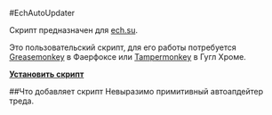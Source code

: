 #EchAutoUpdater

Скрипт предназначен для [ech.su](https://ech.su/).

Это пользовательский скрипт, для его работы потребуется [Greasemonkey](https://addons.mozilla.org/ru/firefox/addon/greasemonkey/) в Фаерфоксе или [Tampermonkey](https://chrome.google.com/webstore/detail/tampermonkey/dhdgffkkebhmkfjojejmpbldmpobfkfo?hl=ru) в Гугл Хроме.

**[Установить скрипт](https://github.com/desudesutalk/randomtrash/raw/master/eau/eau.user.js)**

##Что добавляет скрипт
Невыразимо примитивный автоапдейтер треда.
